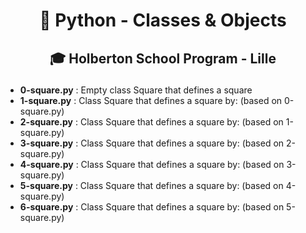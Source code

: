 # <p align="center">🐍 Python - Classes & Objects</p>
## <p align="center">🎓 Holberton School Program - Lille</p>

- **0-square.py** : Empty class Square that defines a square
- **1-square.py** : Class Square that defines a square by: (based on 0-square.py)
- **2-square.py** : Class Square that defines a square by: (based on 1-square.py)
- **3-square.py** : Class Square that defines a square by: (based on 2-square.py)
- **4-square.py** : Class Square that defines a square by: (based on 3-square.py)
- **5-square.py** : Class Square that defines a square by: (based on 4-square.py)
- **6-square.py** : Class Square that defines a square by: (based on 5-square.py)
